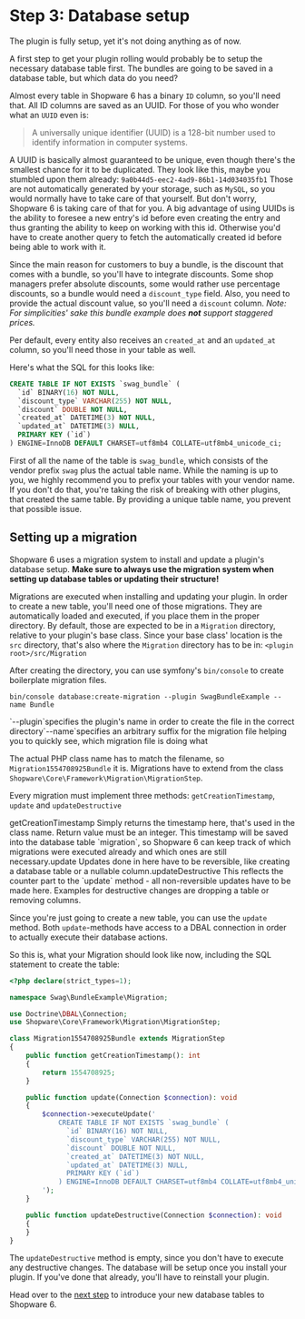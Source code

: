 # Step 3: Database setup

The plugin is fully setup, yet it's not doing anything as of now.

A first step to get your plugin rolling would probably be to setup the necessary database table first. The bundles are going to be saved in a database table, but which data do you need?

Almost every table in Shopware 6 has a binary `ID` column, so you'll need that. All ID columns are saved as an UUID. For those of you who wonder what an `UUID` even is:

> A universally unique identifier \(UUID\) is a 128-bit number used to identify information in computer systems.

A UUID is basically almost guaranteed to be unique, even though there's the smallest chance for it to be duplicated. They look like this, maybe you stumbled upon them already: `9a0b44d5-eec2-4ad9-86b1-14d034035fb1` Those are not automatically generated by your storage, such as `MySQL`, so you would normally have to take care of that yourself. But don't worry, Shopware 6 is taking care of that for you. A big advantage of using UUIDs is the ability to foresee a new entry's id before even creating the entry and thus granting the ability to keep on working with this id. Otherwise you'd have to create another query to fetch the automatically created id before being able to work with it.

Since the main reason for customers to buy a bundle, is the discount that comes with a bundle, so you'll have to integrate discounts. Some shop managers prefer absolute discounts, some would rather use percentage discounts, so a bundle would need a `discount_type` field. Also, you need to provide the actual discount value, so you'll need a `discount` column. _Note: For simplicities' sake this bundle example does **not** support staggered prices._

Per default, every entity also receives an `created_at` and an `updated_at` column, so you'll need those in your table as well.

Here's what the SQL for this looks like:

```sql
CREATE TABLE IF NOT EXISTS `swag_bundle` (
  `id` BINARY(16) NOT NULL,
  `discount_type` VARCHAR(255) NOT NULL,
  `discount` DOUBLE NOT NULL,
  `created_at` DATETIME(3) NOT NULL,
  `updated_at` DATETIME(3) NULL,
  PRIMARY KEY (`id`)
) ENGINE=InnoDB DEFAULT CHARSET=utf8mb4 COLLATE=utf8mb4_unicode_ci;
```

First of all the name of the table is `swag_bundle`, which consists of the vendor prefix `swag` plus the actual table name. While the naming is up to you, we highly recommend you to prefix your tables with your vendor name. If you don't do that, you're taking the risk of breaking with other plugins, that created the same table. By providing a unique table name, you prevent that possible issue.

## Setting up a migration

Shopware 6 uses a migration system to install and update a plugin's database setup. **Make sure to always use the migration system when setting up database tables or updating their structure!**

Migrations are executed when installing and updating your plugin. In order to create a new table, you'll need one of those migrations. They are automatically loaded and executed, if you place them in the proper directory. By default, those are expected to be in a `Migration` directory, relative to your plugin's base class. Since your base class' location is the `src` directory, that's also where the `Migration` directory has to be in: `<plugin root>/src/Migration`

After creating the directory, you can use symfony's `bin/console` to create boilerplate migration files.

```text
bin/console database:create-migration --plugin SwagBundleExample --name Bundle
```

\`--plugin\`specifies the plugin's name in order to create the file in the correct directory\`--name\`specifies an arbitrary suffix for the migration file helping you to quickly see, which migration file is doing what

The actual PHP class name has to match the filename, so `Migration1554708925Bundle` it is. Migrations have to extend from the class `Shopware\Core\Framework\Migration\MigrationStep`.

Every migration must implement three methods: `getCreationTimestamp`, `update` and `updateDestructive`

getCreationTimestamp Simply returns the timestamp here, that's used in the class name. Return value must be an integer. This timestamp will be saved into the database table \`migration\`, so Shopware 6 can keep track of which migrations were executed already and which ones are still necessary.update Updates done in here have to be reversible, like creating a database table or a nullable column.updateDestructive This reflects the counter part to the \`update\` method - all non-reversible updates have to be made here. Examples for destructive changes are dropping a table or removing columns.

Since you're just going to create a new table, you can use the `update` method. Both `update`-methods have access to a DBAL connection in order to actually execute their database actions.

So this is, what your Migration should look like now, including the SQL statement to create the table:

```php
<?php declare(strict_types=1);

namespace Swag\BundleExample\Migration;

use Doctrine\DBAL\Connection;
use Shopware\Core\Framework\Migration\MigrationStep;

class Migration1554708925Bundle extends MigrationStep
{
    public function getCreationTimestamp(): int
    {
        return 1554708925;
    }

    public function update(Connection $connection): void
    {
        $connection->executeUpdate('
            CREATE TABLE IF NOT EXISTS `swag_bundle` (
              `id` BINARY(16) NOT NULL,
              `discount_type` VARCHAR(255) NOT NULL,
              `discount` DOUBLE NOT NULL,
              `created_at` DATETIME(3) NOT NULL,
              `updated_at` DATETIME(3) NULL,
              PRIMARY KEY (`id`)
            ) ENGINE=InnoDB DEFAULT CHARSET=utf8mb4 COLLATE=utf8mb4_unicode_ci;
        ');
    }

    public function updateDestructive(Connection $connection): void
    {
    }
}
```

The `updateDestructive` method is empty, since you don't have to execute any destructive changes. The database will be setup once you install your plugin. If you've done that already, you'll have to reinstall your plugin.

Head over to the [next step](040-entity.md) to introduce your new database tables to Shopware 6.

